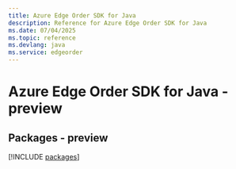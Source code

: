```yaml
---
title: Azure Edge Order SDK for Java
description: Reference for Azure Edge Order SDK for Java
ms.date: 07/04/2025
ms.topic: reference
ms.devlang: java
ms.service: edgeorder
---
```

# Azure Edge Order SDK for Java - preview
## Packages - preview
[!INCLUDE [packages](edge-order-index.md)]
